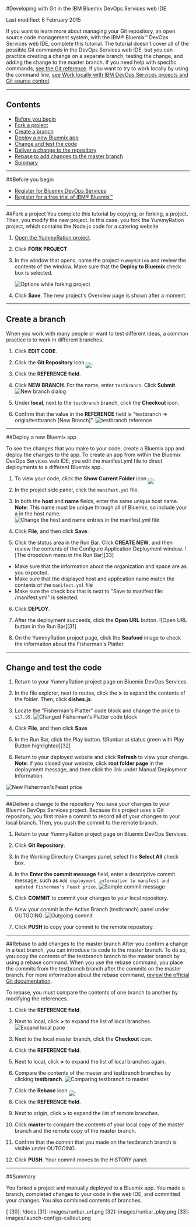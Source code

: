 #Developing with Git in the IBM Bluemix DevOps Services web IDE

Last modified: 6 February 2015

If you want to learn more about managing your Git repository, an open source code management system, with the IBM® Bluemix&trade; DevOps Services web IDE, complete this tutorial. The tutorial doesn't cover all of the possible Git commands in the DevOps Services web IDE, but you can practice creating a change on a separate branch, testing the change, and adding the change to the master branch. If you need help with specific commands, [see the Git reference](/../docs/reference/git).  If you want to try to work locally by using the command line, [see Work locally with IBM DevOps Services projects and Git source control](../../docs/reference/gitclient).

---
## Contents

 * [Before you begin](#before_you_begin)
 * [Fork a project](#fork_a_project)
 * [Create a branch](#create_a_branch)
 * [Deploy a new Bluemix app](#deploy_a_new_bluemix_app)
 * [Change and test the code](#change_and_test_the_code)
 * [Deliver a change to the repository](#deliver_a_change_to_the_repository)
 * [Rebase to add changes to the master branch](#add_changes_to_the_master_branch)
 * [Summary](#summary)

---
<a name='before_you_begin'></a>
##Before you begin
  * [Register for Bluemix DevOps Services](https://hub.jazz.net) 
  * [Register for a free trial of IBM&reg; Bluemix&trade;](https://ace.ng.bluemix.net/)

---
<a name='fork_a_project'></a>
##Fork a project
You complete this tutorial by copying, or forking, a project. Then, you modify the new project. In this case, you fork the YummyRation project, which contains the Node.js code for a catering website

1. [Open the YummyRation project](https://hub.jazz.net/project/jlmarech/YummyRation/overview).

1. Click **FORK PROJECT**.

1. In the window that opens, name the project `YummyRation` and review the contents of the window.  Make sure that the **Deploy to Bluemix** check box is selected.

    ![Options while forking project][2]
1. Click **Save**. The new project's Overview page is shown after a moment.

---
<a name='create_a_branch'></a>
## Create a branch
When you work with many people or want to test different ideas, a common practice is to work in different branches.

1. Click **EDIT CODE**.

1. Click the **Git Repository** icon <img src="images/gitrepository.png"  align="bottom" style="display: inline; margin: 0px; border-style: none; margin-bottom: -10px;">.

1. Click the **REFERENCE field**.

1. Click **NEW BRANCH**. For the name, enter `testbranch`. Click **Submit**.
![New branch dialog][10]

1. Under **local**, next to the `testbranch` branch, click the **Checkout** icon.

1. Confirm that the value in the **REFERENCE** field is "testbranch => origin/testbranch [New Branch]".
![testbranch reference][11]

---
<a name='deploy_a_new_bluemix_app'></a>
##Deploy a new Bluemix app

To see the changes that you make to your code, create a Bluemix app and deploy the changes to the app. To create an app from within the Bluemix DevOps Services web IDE, you edit the manifest.yml file to direct deployments to a different Bluemix app.

1. To view your code, click the **Show Current Folder** icon <img src="images/showcurrentfolder.png"  align="bottom" style="display: inline; margin: 0px; border-style: none; margin-bottom: -10px;">.

1. In the project side panel, click the `manifest.yml` file.

1. In both the **host** and **name** fields, enter the same unique host name.  
**Note**: This name must be unique through all of Bluemix, so include your a in the host name.
![Change the host and name entries in the manifest.yml file][1]

1. Click **File**, and then click **Save**.

1. Click the status area in the Run Bar. Click **CREATE NEW**, and then review the contents of the Configure Application Deployment window.
![The dropdown menu in the Run Bar][33]
 * Make sure that the information about the organization and space are as you expected.
 * Make sure that the displayed host and application name match the contents of the `manifest.yml` file
 * Make sure the check box that is next to "Save to manifest file: /manifest.yml" is selected.

6. Click **DEPLOY**.

7. After the deployment succeeds, click the **Open URL** button.
![Open URL button in the Run Bar][31]

8. On the YummyRation project page, click the **Seafood** image to check the information about the Fisherman's Platter.

---
<a name='change_and_test_the_code'></a>
## Change and test the code

1. Return to your YummyRation project page on Bluemix DevOps Services.

2. In the file explorer, next to routes, click the __>__ to expand the contents of the folder. Then, click **dishes.js**.

3. Locate the "Fisherman's Platter" code block and change the price to `$17.95`.
![Changed Fisherman's Platter code block][5]

4. Click **File**, and then click **Save**

5. In the Run Bar, click the Play button.
![Runbar at status green with Play Button highlighted][32]

6. Return to your deployed website and click **Refresh** to view your change.  
**Note**: If you closed your website, click **root folder page** in the deployment message, and then click the link under Manual Deployment Information.

![New Fisherman's Feast price][7]

---
<a name='deliver_a_change_to_the_repository'></a>
##Deliver a change to the repository
You save your changes to your Bluemix DevOps Services project.  Because this project uses a Git repository, you first make a commit to record all of your changes to your local branch. Then, you push the commit to the remote branch.

1. Return to your YummyRation project page on Bluemix DevOps Services.

1. Click **Git Repository**.

1. In the Working Directory Changes panel, select the **Select All** check box.

1. In the **Enter the commit message** field, enter a descriptive commit message, such as `Add deployment information to manifest and updated Fisherman's Feast price`.
![Sample commit message][6]

1. Click **COMMIT** to commit your changes to your local repository.

1. View your commit in the Active Branch (testbranch) panel under OUTGOING.
![Outgoing commit][9]

1. Click **PUSH** to copy your commit to the remote repository.

---
<a name='add_changes_to_the_master_branch'></a>
##Rebase to add changes to the master branch
After you confirm a change in a test branch, you can introduce its code to the master branch.  To do so, you copy the contents of the testbranch branch to the master branch by using a rebase command. When you use the rebase command, you place the commits from the testbranch branch after the commits on the master branch.  For more information about the rebase command, [review the official Git documentation](http://git-scm.com/book/ch3-6.html).

To rebase, you must compare the contents of one branch to another by modifying the references.

1. Click the **REFERENCE field**.

1. Next to local, click __>__ to expand the list of local branches.
![Expand local pane][13]

1. Next to the local master branch, click the **Checkout** icon.

1. Click the **REFERENCE field**.

1. Next to local, click __>__ to expand the list of local branches again.

1. Compare the contents of the master and testbranch branches by clicking **testbranch**.
![Comparing testbranch to master][12]

1. Click the **Rebase** icon <img src="images/rebase.png"  align="bottom" style="display: inline; margin: 0px; border-style: none; margin-bottom: -10px;">.

1. Click the **REFERENCE field**.

1. Next to origin, click **>** to expand the list of remote branches.

1. Click **master** to compare the contents of your local copy of the master branch and the remote copy of the master branch. 

1. Confirm that the commit that you made on the testbranch branch is visible under OUTGOING.

1. Click **PUSH**. Your commit moves to the HISTORY panel.

---
<a name='summary'></a>
##Summary

You forked a project and manually deployed to a Bluemix app. You made a branch, completed changes to your code in the web IDE, and committed your changes. You also combined contents of branches.


[1]: images/manifest.png
[2]: images/forkproject.png
[3]: images/manualdeployment.png
[4]: images/manualdeploymentpanel.png
[5]: images/fishermansfeast.png
[6]: images/commitmessage.png
[7]: images/newffprice.png
[8]: images/oldffprice.png
[9]: images/outgoingcommit.png
[10]: images/newbranch.png
[11]: images/testbranchreference.png
[12]: images/mastertotestbranch.png
[13]: images/arrowbylocal.png
[18]: https://developer.ibm.com/answers/questions/?community=devops-services (Bluemix DevOps Services forum)
[19]: mailto:hub%40jazz.net
[20]: /docs
[28]: https://developer.ibm.com/answers/smartspace/devops-services/
[
[30]: /docs
[31]: images/runbar_url.png
[32]: images/runbar_play.png
[33]: images/launch-configs-callout.png

